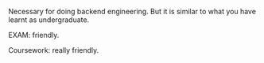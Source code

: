 Necessary for doing backend engineering. But it is similar to what you have learnt as undergraduate.

EXAM: friendly.

Coursework: really friendly.
